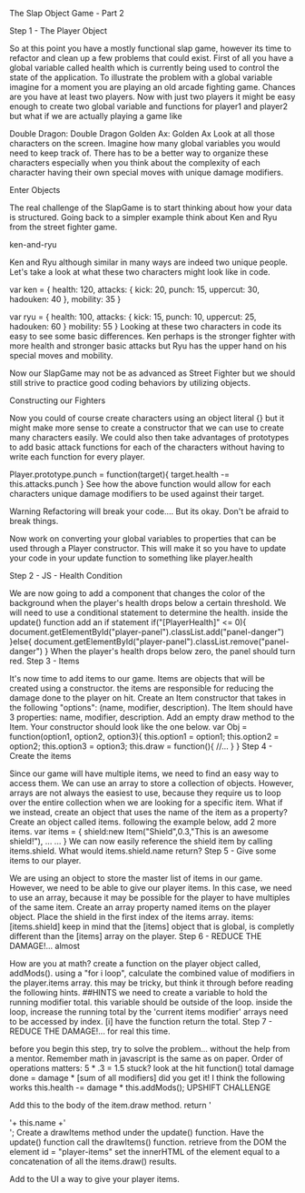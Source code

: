 The Slap Object Game - Part 2

Step 1 - The Player Object

So at this point you have a mostly functional slap game, however its time to refactor and clean up a few problems that could exist. First of all you have a global variable called health which is currently being used to control the state of the application.
To illustrate the problem with a global variable imagine for a moment you are playing an old arcade fighting game. Chances are you have at least two players. Now with just two players it might be easy enough to create two global variable and functions for player1 and player2 but what if we are actually playing a game like

Double Dragon:
Double Dragon
Golden Ax:
Golden Ax
Look at all those characters on the screen. Imagine how many global variables you would need to keep track of. There has to be a better way to organize these characters especially when you think about the complexity of each character having their own special moves with unique damage modifiers.

Enter Objects

The real challenge of the SlapGame is to start thinking about how your data is structured. Going back to a simpler example think about Ken and Ryu from the street fighter game.

ken-and-ryu

Ken and Ryu although similar in many ways are indeed two unique people. Let's take a look at what these two characters might look like in code.

var ken = {
  health: 120,
  attacks: {
    kick: 20,
    punch: 15,
    uppercut: 30,
    hadouken: 40
  },
  mobility: 35
}

var ryu = {
  health: 100,
  attacks: {
    kick: 15,
    punch: 10,
    uppercut: 25,
    hadouken: 60
  }
  mobility: 55
}
Looking at these two characters in code its easy to see some basic differences. Ken perhaps is the stronger fighter with more health and stronger basic attacks but Ryu has the upper hand on his special moves and mobility.

Now our SlapGame may not be as advanced as Street Fighter but we should still strive to practice good coding behaviors by utilizing objects.

Constructing our Fighters

Now you could of course create characters using an object literal {} but it might make more sense to create a constructor that we can use to create many characters easily. We could also then take advantages of prototypes to add basic attack functions for each of the characters without having to write each function for every player.

Player.prototype.punch = function(target){
  target.health -= this.attacks.punch
}
See how the above function would allow for each characters unique damage modifiers to be used against their target.

Warning Refactoring will break your code.... But its okay. Don't be afraid to break things.

Now work on converting your global variables to properties that can be used through a Player constructor. This will make it so you have to update your code in your update function to something like player.health

Step 2 - JS - Health Condition

We are now going to add a component that changes the color of the background when the player's health drops below a certain threshold. We will need to use a conditional statement to determine the health.
inside the update() function add an if statement
    if("[PlayerHealth]" <= 0){
         document.getElementById("player-panel").classList.add("panel-danger")
    }else{
         document.getElementById("player-panel").classList.remove("panel-danger")
    }
When the player's health drops below zero, the panel should turn red.
Step 3 - Items

It's now time to add items to our game. Items are objects that will be created using a constructor. the items are responsible for reducing the damage done to the player on hit.
Create an Item constructor that takes in the following "options": (name, modifier, description).
The Item should have 3 properties: name, modifier, description.
Add an empty draw method to the Item.
Your constructor should look like the one below.
var Obj = function(option1, option2, option3){
    this.option1 = option1;
    this.option2 = option2;
    this.option3 = option3;
    this.draw = function(){
     //...
    }
}
Step 4 - Create the items

Since our game will have multiple items, we need to find an easy way to access them. We can use an array to store a collection of objects. However, arrays are not always the easiest to use, because they require us to loop over the entire collection when we are looking for a specific item. What if we instead, create an object that uses the name of the item as a property?
Create an object called items.
following the example below, add 2 more items.
var items = {
    shield:new Item("Shield",0.3,"This is an awesome shield!"),
    ...
    ...
}
We can now easily reference the shield item by calling items.shield.
What would items.shield.name return?
Step 5 - Give some items to our player.

We are using an object to store the master list of items in our game. However, we need to be able to give our player items. In this case, we need to use an array, because it may be possible for the player to have multiples of the same item.
Create an array property named items on the player object.
Place the shield in the first index of the items array.
 items:[items.shield]
keep in mind that the [items] object that is global, is completly different than the [items] array on the player.
Step 6 - REDUCE THE DAMAGE!... almost

How are you at math?
create a function on the player object called, addMods().
using a "for i loop", calculate the combined value of modifiers in the player.items array.
this may be tricky, but think it through before reading the following hints. ##HINTS
we need to create a variable to hold the running modifier total.
this variable should be outside of the loop.
inside the loop, increase the running total by the 'current items modifier'
arrays need to be accessed by index. [i]
have the function return the total.
Step 7 - REDUCE THE DAMAGE!... for real this time.

before you begin this step, try to solve the problem... without the help from a mentor. Remember math in javascript is the same as on paper. Order of operations matters: 5 * .3 = 1.5
stuck?
look at the hit function()
total damage done = damage * [sum of all modifiers]
did you get it! I think the following works
this.health -= damage * this.addMods();
UPSHIFT CHALLENGE

Add this to the body of the item.draw method.
    return '<div class="item">'+ this.name +'</div>';
Create a drawItems method under the update() function. Have the update() function call the drawItems() function. retrieve from the DOM the element id = "player-items" set the innerHTML of the element equal to a concatenation of all the items.draw() results.

Add to the UI a way to give your player items.
